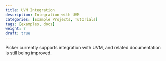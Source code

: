 ```yaml
---
title: UVM Integration
description: Integration with UVM
categories: [Example Projects, Tutorials]
tags: [examples, docs]
weight: 7
draft: true
---
```


Picker currently supports integration with UVM, and related documentation is still being improved.